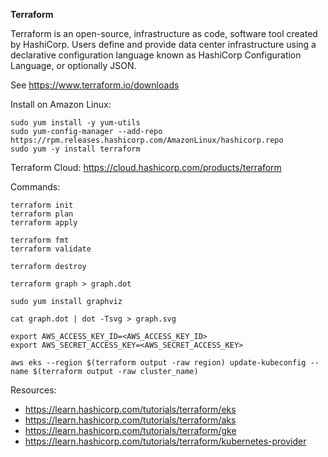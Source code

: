 <strong>Terraform</strong>

Terraform is an open-source, infrastructure as code, software tool created by HashiCorp. Users define and provide data center infrastructure using a declarative configuration language known as HashiCorp Configuration Language, or optionally JSON.

See https://www.terraform.io/downloads

Install on Amazon Linux:

```
sudo yum install -y yum-utils
sudo yum-config-manager --add-repo https://rpm.releases.hashicorp.com/AmazonLinux/hashicorp.repo
sudo yum -y install terraform
```

Terraform Cloud: https://cloud.hashicorp.com/products/terraform

Commands:

```
terraform init
terraform plan
terraform apply

terraform fmt
terraform validate

terraform destroy
```

```
terraform graph > graph.dot

sudo yum install graphviz

cat graph.dot | dot -Tsvg > graph.svg
```

```
export AWS_ACCESS_KEY_ID=<AWS_ACCESS_KEY_ID>
export AWS_SECRET_ACCESS_KEY=<AWS_SECRET_ACCESS_KEY>
```

```
aws eks --region $(terraform output -raw region) update-kubeconfig --name $(terraform output -raw cluster_name)
```

Resources:

- https://learn.hashicorp.com/tutorials/terraform/eks
- https://learn.hashicorp.com/tutorials/terraform/aks
- https://learn.hashicorp.com/tutorials/terraform/gke
- https://learn.hashicorp.com/tutorials/terraform/kubernetes-provider
